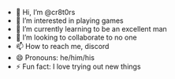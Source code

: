 - 👋 Hi, I’m @cr8t0rs
- 👀 I’m interested in playing games
- 🌱 I’m currently learning to be an excellent man 
- 💞️ I’m looking to collaborate to no one
- 📫 How to reach me, discord
- 😄 Pronouns: he/him/his
- ⚡ Fun fact: I love trying out new things

<!---
cr8t0rs/cr8t0rs is a ✨ special ✨ repository because its `README.md` (this file) appears on your GitHub profile.
You can click the Preview link to take a look at your changes.
--->
